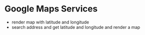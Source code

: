# Google Maps Services

- render map with latitude and longitude
- search address and get latitude and longitude and render a map
